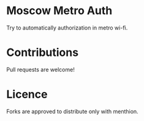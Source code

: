 # Moscow Metro Auth

Try to automatically authorization in metro wi-fi.

# Contributions

Pull requests are welcome!

# Licence

Forks are approved to distribute only with menthion.

